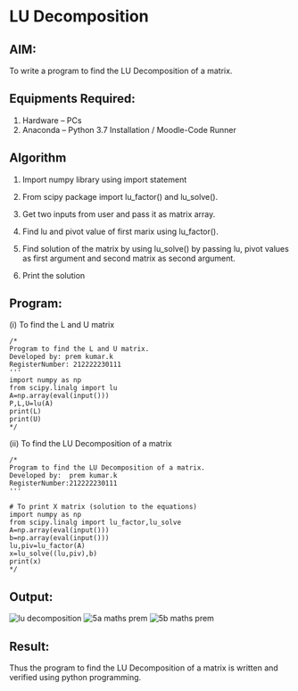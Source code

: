 # LU Decomposition 

## AIM:
To write a program to find the LU Decomposition of a matrix.

## Equipments Required:
1. Hardware – PCs
2. Anaconda – Python 3.7 Installation / Moodle-Code Runner

## Algorithm

   1. Import numpy library using import statement

   2. From scipy package import lu_factor() and lu_solve().

   3. Get two inputs from user and pass it as matrix array.

   4. Find lu and pivot value of first marix using lu_factor().

   5. Find solution of the matrix by using lu_solve() by passing lu, pivot values as first argument and second matrix as second argument.

   6. Print the solution


## Program:
(i) To find the L and U matrix
```
/*
Program to find the L and U matrix.
Developed by: prem kumar.k
RegisterNumber: 212222230111
'''
import numpy as np
from scipy.linalg import lu
A=np.array(eval(input()))
P,L,U=lu(A)
print(L)
print(U)
*/
```
(ii) To find the LU Decomposition of a matrix
```
/*
Program to find the LU Decomposition of a matrix.
Developed by:  prem kumar.k
RegisterNumber:212222230111 
'''

# To print X matrix (solution to the equations)
import numpy as np
from scipy.linalg import lu_factor,lu_solve
A=np.array(eval(input()))
b=np.array(eval(input()))
lu,piv=lu_factor(A)
x=lu_solve((lu,piv),b)
print(x)
*/
```

## Output:
![lu decomposition]()
![5a maths prem](https://github.com/premkumarkarthikeyan/LU-Decomposition/assets/119476243/4d1f43f4-afde-4fc3-b4eb-0f3f53a87433)
![5b maths prem](https://github.com/premkumarkarthikeyan/LU-Decomposition/assets/119476243/a361a73c-0234-4d3e-8707-06245e73ac50)

## Result:

Thus the program to find the LU Decomposition of a matrix is written and verified using python programming.

